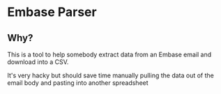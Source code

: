 # Embase Parser

## Why?
This is a tool to help somebody extract data from an Embase email and download into a CSV.

It's very hacky but should save time manually pulling the data out of the email body and pasting into another spreadsheet
